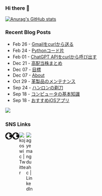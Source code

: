 ### Hi there 👋

[![Anurag's GitHub stats](https://github-readme-stats.vercel.app/api?username=kenjinote)](https://github.com/anuraghazra/github-readme-stats)


### Recent Blog Posts
<!-- feed start -->
- Feb 26 - [Gmailをcurlから送る](http://kenji.blog/p/gmail%E3%82%92curl%E3%81%8B%E3%82%89%E9%80%81%E3%82%8B/)
- Feb 24 - [Pythonコード片](http://kenji.blog/p/python%E3%82%B3%E3%83%BC%E3%83%89%E7%89%87/)
- Feb 01 - [ChatGPT APIをcurlから呼び出す](http://kenji.blog/p/chatgpt-api%E3%82%92curl%E3%81%8B%E3%82%89%E5%91%BC%E3%81%B3%E5%87%BA%E3%81%99/)
- Dec 21 - [高配当株まとめ](http://kenji.blog/p/%E9%AB%98%E9%85%8D%E5%BD%93%E6%A0%AA%E3%81%BE%E3%81%A8%E3%82%81/)
- Dec 07 - [目標](http://kenji.blog/p/%E7%9B%AE%E6%A8%99/)
- Dec 07 - [About](http://kenji.blog/about/)
- Oct 29 - [革製品のメンテナンス](http://kenji.blog/p/%E9%9D%A9%E8%A3%BD%E5%93%81%E3%81%AE%E3%83%A1%E3%83%B3%E3%83%86%E3%83%8A%E3%83%B3%E3%82%B9/)
- Sep 24 - [ハンロンの剃刀](http://kenji.blog/p/%E3%83%8F%E3%83%B3%E3%83%AD%E3%83%B3%E3%81%AE%E5%89%83%E5%88%80/)
- Sep 18 - [コンピュータの基本知識](http://kenji.blog/p/%E3%82%B3%E3%83%B3%E3%83%94%E3%83%A5%E3%83%BC%E3%82%BF%E3%81%AE%E5%9F%BA%E6%9C%AC%E7%9F%A5%E8%AD%98/)
- Sep 18 - [おすすめiOSアプリ](http://kenji.blog/p/%E3%81%8A%E3%81%99%E3%81%99%E3%82%81ios%E3%82%A2%E3%83%97%E3%83%AA/)
<!-- feed end -->

<!-- GitHub Profile Views Counter -->
![](https://komarev.com/ghpvc/?username=kenjinote)

<!-- SNS Links -->
### SNS Links
[<img align="left" alt="codewithkojo.com" width="22px" src="https://raw.githubusercontent.com/iconic/open-iconic/master/svg/globe.svg" />][website1]
[<img align="left" alt="codewithkojo.com" width="22px" src="https://raw.githubusercontent.com/iconic/open-iconic/master/svg/globe.svg" />][website2]
[<img align="left" alt="kojoswic | Twitter" width="22px" src="https://cdn.jsdelivr.net/npm/simple-icons@v3/icons/twitter.svg" />][twitter]
[<img align="left" alt="agyemangduahc | LinkedIn" width="22px" src="https://cdn.jsdelivr.net/npm/simple-icons@v3/icons/linkedin.svg" />][linkedin]

[website1]: https://hack.jp
[website2]: https://kenji.blog
[twitter]: https://twitter.com/kenjinote
[linkedin]: https://www.linkedin.com/in/kenjinote/

<!--
**kenjinote/kenjinote** is a ✨ _special_ ✨ repository because its `README.md` (this file) appears on your GitHub profile.

Here are some ideas to get you started:

- 🔭 I’m currently working on ...
- 🌱 I’m currently learning ...
- 👯 I’m looking to collaborate on ...
- 🤔 I’m looking for help with ...
- 💬 Ask me about ...
- 📫 How to reach me: ...
- 😄 Pronouns: ...
- ⚡ Fun fact: ...
-->
